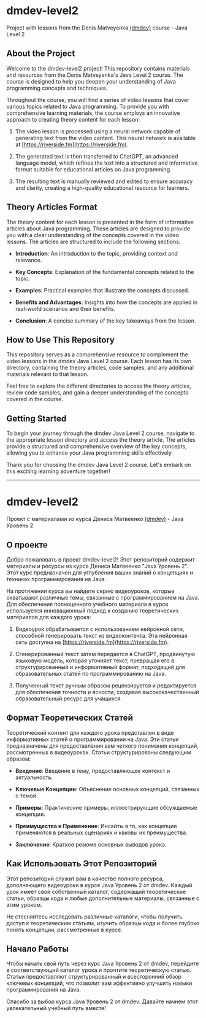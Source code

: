 # dmdev-level2
Project with lessons from the Denis Matveyenka [(dmdev)](https://taplink.cc/denis.dmdev) course - Java Level 2

## About the Project

Welcome to the dmdev-level2 project! This repository contains materials and resources from the Denis Matveyenka's Java Level 2 course. The course is designed to help you deepen your understanding of Java programming concepts and techniques.

Throughout the course, you will find a series of video lessons that cover various topics related to Java programming. To provide you with comprehensive learning materials, the course employs an innovative approach to creating theory content for each lesson:

1. The video lesson is processed using a neural network capable of generating text from the video content. This neural network is available at [https://riverside.fm](https://riverside.fm).

2. The generated text is then transferred to ChatGPT, an advanced language model, which refines the text into a structured and informative format suitable for educational articles on Java programming.

3. The resulting text is manually reviewed and edited to ensure accuracy and clarity, creating a high-quality educational resource for learners.

## Theory Articles Format

The theory content for each lesson is presented in the form of informative articles about Java programming. These articles are designed to provide you with a clear understanding of the concepts covered in the video lessons. The articles are structured to include the following sections:

- **Introduction**: An introduction to the topic, providing context and relevance.

- **Key Concepts**: Explanation of the fundamental concepts related to the topic.

- **Examples**: Practical examples that illustrate the concepts discussed.

- **Benefits and Advantages**: Insights into how the concepts are applied in real-world scenarios and their benefits.

- **Conclusion**: A concise summary of the key takeaways from the lesson.

## How to Use This Repository

This repository serves as a comprehensive resource to complement the video lessons in the dmdev Java Level 2 course. Each lesson has its own directory, containing the theory articles, code samples, and any additional materials relevant to that lesson.

Feel free to explore the different directories to access the theory articles, review code samples, and gain a deeper understanding of the concepts covered in the course.

## Getting Started

To begin your journey through the dmdev Java Level 2 course, navigate to the appropriate lesson directory and access the theory article. The articles provide a structured and comprehensive overview of the key concepts, allowing you to enhance your Java programming skills effectively.

Thank you for choosing the dmdev Java Level 2 course. Let's embark on this exciting learning adventure together!

___

# dmdev-level2
Проект с материалами из курса Дениса Матвеенко [(dmdev)](https://taplink.cc/denis.dmdev) - Java Уровень 2

## О проекте

Добро пожаловать в проект dmdev-level2! Этот репозиторий содержит материалы и ресурсы из курса Дениса Матвеенко "Java Уровень 2". Этот курс предназначен для углубления ваших знаний о концепциях и техниках программирования на Java.

На протяжении курса вы найдете серию видеоуроков, которые охватывают различные темы, связанные с программированием на Java. Для обеспечения полноценного учебного материала в курсе используется инновационный подход к созданию теоретических материалов для каждого урока:

1. Видеоурок обрабатывается с использованием нейронной сети, способной генерировать текст из видеоконтента. Эта нейронная сеть доступна на [https://riverside.fm](https://riverside.fm).

2. Сгенерированный текст затем передается в ChatGPT, продвинутую языковую модель, которая уточняет текст, превращая его в структурированный и информативный формат, подходящий для образовательных статей по программированию на Java.

3. Полученный текст ручным образом рецензируется и редактируется для обеспечения точности и ясности, создавая высококачественный образовательный ресурс для учащихся.

## Формат Теоретических Статей

Теоретический контент для каждого урока представлен в виде информативных статей о программировании на Java. Эти статьи предназначены для предоставления вам четкого понимания концепций, рассмотренных в видеоуроках. Статьи структурированы следующим образом:

- **Введение**: Введение в тему, предоставляющее контекст и актуальность.

- **Ключевые Концепции**: Объяснение основных концепций, связанных с темой.

- **Примеры**: Практические примеры, иллюстрирующие обсуждаемые концепции.

- **Преимущества и Применение**: Инсайты в то, как концепции применяются в реальных сценариях и каковы их преимущества.

- **Заключение**: Краткое резюме основных выводов урока.

## Как Использовать Этот Репозиторий

Этот репозиторий служит вам в качестве полного ресурса, дополняющего видеоуроки в курсе Java Уровень 2 от dmdev. Каждый урок имеет свой собственный каталог, содержащий теоретические статьи, образцы кода и любые дополнительные материалы, связанные с этим уроком.

Не стесняйтесь исследовать различные каталоги, чтобы получить доступ к теоретическим статьям, изучить образцы кода и более глубоко понять концепции, рассмотренные в курсе.

## Начало Работы

Чтобы начать свой путь через курс Java Уровень 2 от dmdev, перейдите в соответствующий каталог урока и прочтите теоретическую статью. Статьи предоставляют структурированный и всесторонний обзор ключевых концепций, что позволит вам эффективно улучшить навыки программирования на Java.

Спасибо за выбор курса Java Уровень 2 от dmdev. Давайте начнем этот увлекательный учебный путь вместе!
